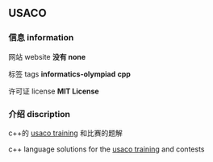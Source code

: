 ## USACO

### 信息 information

网站 website **没有 none**

标签 tags **informatics-olympiad** **cpp**

许可证 license **MIT License**

### 介绍 discription 

c++的 [usaco training](https://train.usaco.org/) 和比赛的题解

c++ language solutions for the [usaco training](https://train.usaco.org/) and contests
